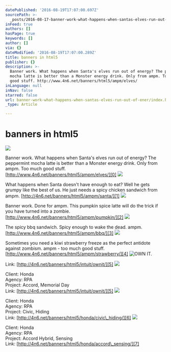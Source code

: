 ```yaml
---
datePublished: '2016-08-19T17:07:00.697Z'
sourcePath: >-
  _posts/2016-08-17-banner-work-what-happens-when-santas-elves-run-out-of-ener.md
inFeed: true
authors: []
hasPage: true
keywords: []
author: []
via: {}
dateModified: '2016-08-19T17:07:00.289Z'
title: banners in html5
publisher: {}
description: >-
  Banner work. What happens when Santa's elves run out of energy? The peppermint
  mocha latte is better than a Monster energy drink. Only from ampm. Too much
  good stuff. http://www.4n6.net/banners/html5/ampm/elves/
inLanguage: null
inNav: false
starred: false
url: banner-work-what-happens-when-santas-elves-run-out-of-ener/index.html
_type: Article

---
```

# banners in html5
![](https://the-grid-user-content.s3-us-west-2.amazonaws.com/3654777e-df9a-41a6-b915-2b8d6dadb14d.png)

Banner work. What happens when Santa's elves run out of energy? The peppermint mocha latte is better than a Monster energy drink. Only from ampm. Too much good stuff. [http://www.4n6.net/banners/html5/ampm/elves/][0]
![](https://the-grid-user-content.s3-us-west-2.amazonaws.com/cfa3c5f5-28de-46ba-95e8-bc5d607ae412.png)

What happens when Santa doesn't have enough to eat? Well he gets grumpy like the best of us. He just needs a spicy chicken sandwich from ampm. [http://4n6.net/banners/html5/ampm/santa/][1]
![](https://the-grid-user-content.s3-us-west-2.amazonaws.com/4c6fe7a6-17ca-439f-9dba-0230ab9e36bd.png)

Banner work. Done for ampm. This pumpkin spice latte will do the trick if you have turned into a zombie. [http://www.4n6.net/banners/html5/ampm/pumpkin/][2]
![](https://the-grid-user-content.s3-us-west-2.amazonaws.com/25d9247b-c9bf-4260-bb09-7611be5a229c.jpg)

The spicy bbq sandwich. Spicy enough to wake the dead. ampm. [http://www.4n6.net/banners/html5/ampm/bbq/][3]
![](https://the-grid-user-content.s3-us-west-2.amazonaws.com/fa2c7657-3377-41dc-b55f-55431f48af7c.png)

Sometimes you need a kiwi strawberry freeze as the perfect antidote against zombism. ampm - too much good stuff. [http://www.4n6.net/banners/html5/ampm/strawberry/][4]
![OWN IT.](https://the-grid-user-content.s3-us-west-2.amazonaws.com/95531b8e-94bd-4db2-8881-8f037e33a780.png)

Link: [http://4n6.net/banners/html5/intuit/ownit/][5]
![](https://the-grid-user-content.s3-us-west-2.amazonaws.com/2a21503a-efd0-4b83-8de2-396d258dc5c4.jpg)

Client: Honda  
Agency: RPA  
Project: Accord, Memorial Day   
Link: [http://4n6.net/banners/html5/intuit/ownit/][5]
![](https://the-grid-user-content.s3-us-west-2.amazonaws.com/a8a00e1a-bc81-4c40-bc06-2dc7bf60cc51.jpg)

Client: Honda  
Agency: RPA  
Project: Civic, Hiding   
Link: [http://4n6.net/banners/html5/honda/civic\_hiding/][6]
![](https://the-grid-user-content.s3-us-west-2.amazonaws.com/ac4d9bd2-cf82-4ebb-a4ec-2ff59dea0926.jpg)

Client: Honda  
Agency: RPA  
Project: Accord Hybrid, Sensing  
Link: [http://4n6.net/banners/html5/honda/accord\_sensing/][7]

    



[0]: http://www.4n6.net/banners/html5/ampm/elves/
[1]: http://4n6.net/banners/html5/ampm/santa/
[2]: http://www.4n6.net/banners/html5/ampm/pumpkin/
[3]: http://www.4n6.net/banners/html5/ampm/bbq/
[4]: http://www.4n6.net/banners/html5/ampm/strawberry/
[5]: http://4n6.net/banners/html5/intuit/ownit/
[6]: http://4n6.net/banners/html5/honda/civic_hiding/ "Civic Hiding"
[7]: http://4n6.net/banners/html5/honda/accord_sensing/ "Accord Hybrid Sensing"